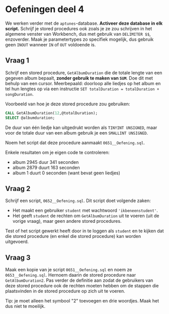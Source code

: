 # Oefeningen deel 4

We werken verder met de `aptunes`-database. **Activeer deze database in elk script.** Schrijf je stored procedures ook zoals je ze zou schrijven in het algemene venster van Workbench, dus met gebruik van `DELIMITER $$`, enzoverder. Maak je parametertypes zo specifiek mogelijk, dus gebruik geen `INOUT` wanneer `IN` of `OUT` voldoende is.

## Vraag 1
Schrijf een stored procedure, `GetAlbumDuration` die de totale lengte van een gegeven album bepaalt, **zonder gebruik te maken van `SUM`**. Doe dit met behulp van een cursor. Meerbepaald: doorloop alle liedjes op het album en tel hun lengtes op via een instructie `SET totalDuration = totalDuration + songDuration`.

Voorbeeld van hoe je deze stored procedure zou gebruiken:

```sql
CALL GetAlbumDuration(12,@totalDuration);
SELECT @albumduration;
```

De duur van één liedje kan uitgedrukt worden als `TINYINT UNSIGNED`, maar voor de totale duur van een album gebruik je een `SMALLINT UNSIGNED`.

Noem het script dat deze procedure aanmaakt `0651__Oefening.sql`.

Enkele resultaten om je eigen code te controleren:

- album 2945 duur 341 seconden
- album 2879 duurt 163 seconden
- album 1 duurt 0 seconden (want bevat geen liedjes)

## Vraag 2
Schrijf een script, `0652__Oefening.sql`. Dit script doet volgende zaken:

- Het maakt een gebruiker `student` met wachtwoord `'ikbeneenstudent'`.
- Het geeft `student` de rechten om `GetAlbumDuration` uit te voeren (uit de vorige vraag), maar geen andere stored procedures.

Test of het script gewerkt heeft door in te loggen als `student` en te kijken dat die stored procedure (en enkel die stored procedure) kan worden uitgevoerd.

## Vraag 3
Maak een kopie van je script `0651__Oefening.sql` en noem ze `0653__Oefening.sql`. Hernoem daarin de stored procedure naar `GetAlbumDuration2`. Pas verder de definitie aan zodat de gebruikers van deze stored procedure ook de rechten moeten hebben om de stappen die plaatsvinden in de stored procedure op zich uit te voeren.

Tip: je moet alleen het symbool "2" toevoegen en drie woordjes. Maak het dus niet te moeilijk.
